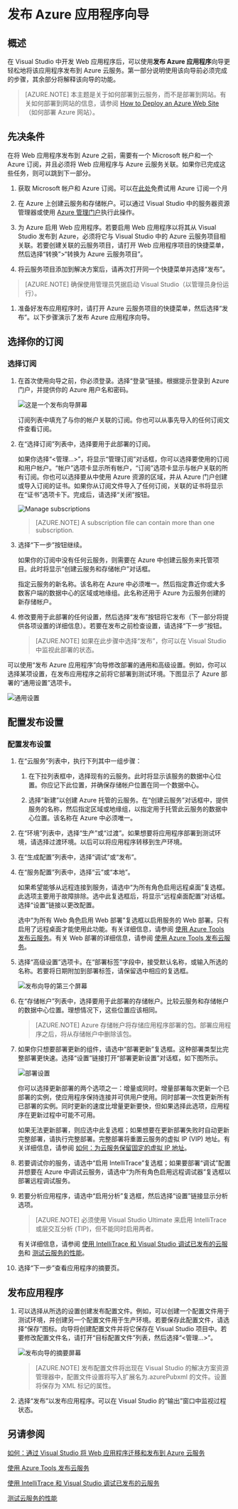 <properties 
   pageTitle="发布 Azure 应用程序向导 | Azure"
   description="发布 Azure 应用程序向导"
   services="visual-studio-online"
   documentationCenter="na"
   authors="TomArcher"
   manager="douge"
   editor="" />
<tags 
   ms.service="multiple"
   ms.date="01/30/2016"
   wacn.date="05/16/2016" />

# 发布 Azure 应用程序向导

## 概述

在 Visual Studio 中开发 Web 应用程序后，可以使用**发布 Azure 应用程序**向导更轻松地将该应用程序发布到 Azure 云服务。第一部分说明使用该向导前必须完成的步骤，其余部分将解释该向导的功能。

>[AZURE.NOTE] 本主题是关于如何部署到云服务，而不是部署到网站。有关如何部署到网站的信息，请参阅 [How to Deploy an Azure Web Site](https://social.msdn.microsoft.com/Search/windowsazure?query=How%20to%20Deploy%20an%20Azure%20Web%20Site&Refinement=138&ac=4#refinementChanges=117&pageNumber=1&showMore=false)（如何部署 Azure 网站）。

## 先决条件

在将 Web 应用程序发布到 Azure 之前，需要有一个 Microsoft 帐户和一个 Azure 订阅，并且必须将 Web 应用程序与 Azure 云服务关联。如果你已完成这些任务，则可以跳到下一部分。

1. 获取 Microsoft 帐户和 Azure 订阅。可以在[此处](/pricing/1rmb-trial/)免费试用 Azure 订阅一个月

1. 在 Azure 上创建云服务和存储帐户。可以通过 Visual Studio 中的服务器资源管理器或使用 [Azure 管理门户](http://manage.windowsazure.cn)执行此操作。

1. 为 Azure 启用 Web 应用程序。若要启用 Web 应用程序以将其从 Visual Studio 发布到 Azure，必须将它与 Visual Studio 中的 Azure 云服务项目相关联。若要创建关联的云服务项目，请打开 Web 应用程序项目的快捷菜单，然后选择“转换”>“转换为 Azure 云服务项目”。

1. 将云服务项目添加到解决方案后，请再次打开同一个快捷菜单并选择“发布”。

>[AZURE.NOTE] 确保使用管理员凭据启动 Visual Studio（以管理员身份运行）。

1. 准备好发布应用程序时，请打开 Azure 云服务项目的快捷菜单，然后选择“发布”。以下步骤演示了发布 Azure 应用程序向导。

## 选择你的订阅

### 选择订阅

1. 在首次使用向导之前，你必须登录。选择“登录”链接。根据提示登录到 Azure 门户，并提供你的 Azure 用户名和密码。 

    ![这是一个发布向导屏幕](./media/vs-azure-tools-publish-azure-application-wizard/IC799159.png)

    订阅列表中填充了与你的帐户关联的订阅。你也可以从事先导入的任何订阅文件查看订阅。

1. 在“选择订阅”列表中，选择要用于此部署的订阅。

   如果你选择“<管理...>”，将显示“管理订阅”对话框，你可以选择要使用的订阅和用户帐户。“帐户”选项卡显示所有帐户，“订阅”选项卡显示与帐户关联的所有订阅。你也可以选择要从中使用 Azure 资源的区域，并从 Azure 门户创建或导入订阅的证书。如果你从订阅文件导入了任何订阅，关联的证书将显示在“证书”选项卡下。完成后，请选择“关闭”按钮。

    ![Manage subscriptions](./media/vs-azure-tools-publish-azure-application-wizard/IC799160.png)

    >[AZURE.NOTE] A subscription file can contain more than one subscription.

1. 选择“下一步”按钮继续。 

    如果你的订阅中没有任何云服务，则需要在 Azure 中创建云服务来托管项目。此时将显示“创建云服务和存储帐户”对话框。

    指定云服务的新名称。该名称在 Azure 中必须唯一。然后指定靠近你或大多数客户端的数据中心的区域或地缘组。此名称还用于 Azure 为云服务创建的新存储帐户。

1. 修改要用于此部署的任何设置，然后选择“发布”按钮将它发布（下一部分将提供各项设置的详细信息）。若要在发布之前检查设置，请选择“下一步”按钮。

    >[AZURE.NOTE] 如果在此步骤中选择“发布”，你可以在 Visual Studio 中监视此部署的状态。

可以使用“发布 Azure 应用程序”向导修改部署的通用和高级设置。例如，你可以选择某项设置，在发布应用程序之前将它部署到测试环境。下图显示了 Azure 部署的“通用设置”选项卡。

![通用设置](./media/vs-azure-tools-publish-azure-application-wizard/IC749013.png)

## 配置发布设置

### 配置发布设置

1. 在“云服务”列表中，执行下列其中一组步骤：

   1. 在下拉列表框中，选择现有的云服务。此时将显示该服务的数据中心位置。你应记下此位置，并确保存储帐户位置在同一个数据中心。

    1. 选择“新建”以创建 Azure 托管的云服务。在“创建云服务”对话框中，提供服务的名称，然后指定区域或地缘组，以指定用于托管此云服务的数据中心位置。该名称在 Azure 中必须唯一。

1. 在“环境”列表中，选择“生产”或“过渡”。如果想要将应用程序部署到测试环境，请选择过渡环境。以后可以将应用程序转移到生产环境。

1. 在“生成配置”列表中，选择“调试”或“发布”。

1. 在“服务配置”列表中，选择“云”或“本地”。

    如果希望能够从远程连接到服务，请选中“为所有角色启用远程桌面”复选框。此选项主要用于故障排除。选中此复选框后，将显示“远程桌面配置”对话框。选择“设置”链接以更改配置。

    选中“为所有 Web 角色启用 Web 部署”复选框以启用服务的 Web 部署。只有启用了远程桌面才能使用此功能。有关详细信息，请参阅 [使用 Azure Tools 发布云服务](https://msdn.microsoft.com/zh-cn/library/azure/ff683672.aspx)。有关 Web 部署的详细信息，请参阅 [使用 Azure Tools 发布云服务](https://msdn.microsoft.com/zh-cn/library/azure/ff683672.aspx)。

1. 选择“高级设置”选项卡。在“部署标签”字段中，接受默认名称，或输入所选的名称。若要将日期附加到部署标签，请保留选中相应的复选框。

    ![发布向导的第三个屏幕](./media/vs-azure-tools-publish-azure-application-wizard/IC749014.png)

1. 在“存储帐户”列表中，选择要用于此部署的存储帐户。比较云服务和存储帐户的数据中心位置。理想情况下，这些位置应该相同。

    >[AZURE.NOTE] Azure 存储帐户将存储应用程序部署的包。部署应用程序之后，将从存储帐户中删除该包。

1. 如果你只想要部署更新的组件，请选中“部署更新”复选框。这种部署类型比完整部署更快速。选择“设置”链接打开“部署更新设置”对话框，如下图所示。

    ![部署设置](./media/vs-azure-tools-publish-azure-application-wizard/IC617060.png)

    你可以选择更新部署的两个选项之一：增量或同时。增量部署每次更新一个已部署的实例，使应用程序保持连接并可供用户使用。同时部署一次性更新所有已部署的实例。同时更新的速度比增量更新要快，但如果选择此选项，应用程序在更新过程中可能不可用。

    如果无法更新部署，则应选中此复选框；如果想要在更新部署失败时自动更新完整部署，请执行完整部署。完整部署将重置云服务的虚拟 IP (VIP) 地址。有关详细信息，请参阅 [如何：为云服务保留固定的虚拟 IP 地址](https://msdn.microsoft.com/zh-cn/library/azure/jj614593.aspx)。


1. 若要调试你的服务，请选中“启用 IntelliTrace”复选框；如果要部署“调试”配置并想要在 Azure 中调试云服务，请选中“为所有角色启用远程调试器”复选框以部署远程调试服务。

2. 若要分析应用程序，请选中“启用分析”复选框，然后选择“设置”链接显示分析选项。


    >[AZURE.NOTE] 必须使用 Visual Studio Ultimate 来启用 IntelliTrace 或层交互分析 (TIP)，但不能同时启用两者。

    有关详细信息，请参阅 [使用 IntelliTrace 和 Visual Studio 调试已发布的云服务](https://msdn.microsoft.com/zh-cn/library/azure/ff683671.aspx)和 [测试云服务的性能](https://msdn.microsoft.com/zh-cn/library/azure/hh369930.aspx)。

1. 选择“下一步”查看应用程序的摘要页。

## 发布应用程序

1. 可以选择从所选的设置创建发布配置文件。例如，可以创建一个配置文件用于测试环境，并创建另一个配置文件用于生产环境。若要保存此配置文件，请选择“保存”图标。向导将创建配置文件并将它保存在 Visual Studio 项目中。若要修改配置文件名，请打开“目标配置文件”列表，然后选择“<管理...>”。

    ![发布向导的摘要屏幕](./media/vs-azure-tools-publish-azure-application-wizard/IC749015.png)

    >[AZURE.NOTE] 发布配置文件将出现在 Visual Studio 的解决方案资源管理器中，配置文件设置将写入扩展名为.azurePubxml 的文件。设置将保存为 XML 标记的属性。

1. 选择“发布”以发布应用程序。可以在 Visual Studio 的“输出”窗口中监视过程状态。

## 另请参阅

[如何：通过 Visual Studio 将 Web 应用程序迁移和发布到 Azure 云服务](https://msdn.microsoft.com/zh-cn/library/azure/hh420322.aspx)

[使用 Azure Tools 发布云服务](https://msdn.microsoft.com/zh-cn/library/azure/ff683672.aspx)

[使用 IntelliTrace 和 Visual Studio 调试已发布的云服务](https://msdn.microsoft.com/zh-cn/library/azure/ff683671.aspx)

[测试云服务的性能](https://msdn.microsoft.com/zh-cn/library/azure/hh369930.aspx)


<!---HONumber=Mooncake_0509_2016-->